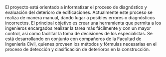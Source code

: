 El proyecto está orientado a informatizar el proceso de diagnóstico y evaluación del deterioro de edificaciones. Actualmente este proceso se realiza de manera manual, dando lugar a posibles errores o diagnósticos incorrectos. El principal objetivo es crear una herramienta que permita a los ingenieros encargados realizar la tarea más fácilmente y con un mayor control, así como facilitar la toma de decisiones de los especialistas. Se está desarrollando en conjunto con compañeros de la Facultad de Ingeniería Civil, quienes proveen los métodos y fórmulas necesarias en el proceso de detección y clasificación de deterioros en la construcción.

